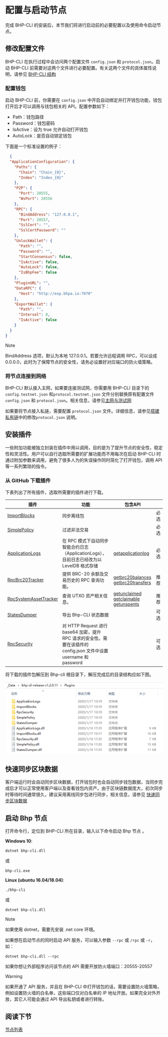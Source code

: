 # 配置与启动节点

完成 BHP-CLI 的安装后，本节我们将进行启动前的必要配置以及使用命令启动节点。

## 修改配置文件

BHP-CLI 在执行过程中会访问两个配置文件 `config.json` 和 `protocol.json`。启动 BHP-CLI 前需要对这两个文件进行必要配置。有关这两个文件的具体属性说明，请参见 [BHP-CLI 结构](../../tooldev/structure.md)

### 配置钱包

启动 BHP-CLI 前，你需要在 `config.json` 中开启自动绑定并打开钱包功能，钱包打开后才可以调用与钱包相关的 API。配置参数如下：

- Path：钱包路径
- Password：钱包密码
- IsActive：设为 true 允许自动打开钱包
- AutoLock：是否自动锁定钱包

下面是一个标准设置的例子：

```json
  {
  "ApplicationConfiguration": {
    "Paths": {
      "Chain": "Chain_{0}",
      "Index": "Index_{0}"
    },
    "P2P": {
      "Port": 20555,
      "WsPort": 20556
    },
    "RPC": {
      "BindAddress": "127.0.0.1",
      "Port": 20557,
      "SslCert": "",
      "SslCertPassword": ""
    },
    "UnlockWallet": {
      "Path": "",
      "Password": "",
      "StartConsensus": false,
      "IsActive": false,
      "AutoLock": false,
      "IsBhpFee": false
    },
    "PluginURL": "",
    "DataRPC": {
      "Host": "http://exp.bhpa.io:7070"
    },
    "ExportWallet": {
      "Path": "",
      "Interval": 8,
      "IsActive": false
    }
  }
}
```

> [!Note]
>
> BindAddress 选项，默认为本地 127.0.0.1。若要允许远程调用 RPC，可以设成 0.0.0.0，此时为了保障节点的安全性，请务必设置好对应端口的防火墙策略。

### 将节点连接到网络

BHP-CLI 默认接入主网，如果要连接测试网，你需要用 BHP-CLI 目录下的`config.testnet.json` 和`protocol.testnet.json` 文件分别替换原有配置文件 `config.json` 和 `protocol.json`。相关信息，请参见[主网与测试网](../../network/network.md)

如果要将节点接入私链，需要配置 `protocol.json` 文件。详细信息，请参见[搭建私有链](../../network/privateChain.md)中的修改`protocol.json` 说明。

## 安装插件

一些附加功能被独立封装在插件中用以调用，目的是为了提升节点的安全性，稳定性和灵活性。用户可以自行选取所需要的扩展功能而不用每次在启动 BHP-CLI 时通过附加参数来调用，避免了很多人为的失误操作同时简化了打开钱包，调用 API 等一系列繁琐的指令。

### 从 GitHub 下载插件

下表列出了所有插件，选取所需要的插件进行下载。

| 插件                                                         | 功能                                                         | 包含API                                                      |      |
| ------------------------------------------------------------ | ------------------------------------------------------------ | ------------------------------------------------------------ | ---- |
| [ImportBlocks](https://github.com/BhpAlpha/bhp-plugins/releases) | 同步离线包                                                   |                                                              | 必选 |
| [SimplePolicy](https://github.com/BhpAlpha/bhp-plugins/releases) | 过滤非法交易                                                 |                                                              | 必选 |
| [ApplicationLogs](https://github.com/BhpAlpha/bhp-plugins/releases) | 在 RPC 模式下自动同步智能合约日志（ApplicationLogs），目前日志已经改为以 LevelDB 格式存储 | [getapplicationlog](../../reference/rpc/api/getapplicationlog.md) | 必选 |
| [RpcBrc20Tracker](https://github.com/BhpAlpha/bhp-plugins/releases) | 提供 BRC-20 余额及交易历史的 RPC 查询功能。                  | [getbrc20balances](../../reference/rpc/api/getbrc20balances.md) [getbrc20transfers](../../reference/rpc/api/getbrc20transfers.md) | 推荐 |
| [RpcSystemAssetTracker](https://github.com/BhpAlpha/bhp-plugins/releases) | 查询 UTXO 资产相关信息。                                     | [getunclaimed](../../reference/rpc/api/getbrc20transfers.md) [getclaimable](../../reference/rpc/api/getbrc20transfers.md) [getunspents](../../reference/rpc/api/getbrc20transfers.md) | 推荐 |
| [StatesDumper](https://github.com/BhpAlpha/bhp-plugins/releases) | 导出 Bhp-CLI 状态数据                                        |                                                              | 可选 |
| [RpcSecurity](https://github.com/BhpAlpha/bhp-plugins/releases) | 对 HTTP Request 进行 base64 加密，提升 RPC 请求的安全性。需要在该插件的 config.json 文件中设置 username 和 password |                                                              | 可选 |


将下载的插件包解压到 Bhp-cli 根目录下，解压完成后的目录结构应如下图。

![plugins.png](../../assets/deploynode2.png)

## 快速同步区块数据

客户端运行时会自动同步区块数据，打开钱包时也会自动同步钱包数据，当同步完成后才可以正常使用客户端以及查看钱包内资产。由于区块链数据庞大，初次同步时等待时间通常很久，建议采用离线同步包进行同步，相关信息，请参见 [快速同步区块数据](../syncblocks.md)

## 启动 Bhp 节点

打开命令行，定位到 BHP-CLI 所在目录，输入以下命令启动 Bhp 节点 。

**Windows 10**:

```
dotnet bhp-cli.dll
```

或

```
bhp-cli.exe
```

**Linux (ubuntu 16.04/18.04)**:

```
./bhp-cli
```

或

```
dotnet bhp-cli.dll
```

> [!Note]
>
> 如果使用 dotnet，需要先安装 .net core 环境。

如果想在启动节点的同时启动 API 服务，可以输入参数 `--rpc`  或 `/rpc` 或 `-r`，如：

```
dotnet bhp-cli.dll --rpc
```

如果你想让外部程序访问该节点的 API 需要开放防火墙端口：20555-20557

> [!WARNING]
>
> 如果开通了 API 服务，并且在 BHP-CLI 中打开钱包的话，需要设置防火墙策略，例如设置防火墙的白名单，这些端口仅对白名单的 IP 地址开放。如果完全对外开放，其它人可能会通过 API 导出私钥或者进行转账。

## 阅读下节

[节点列表](seedlist.md)

